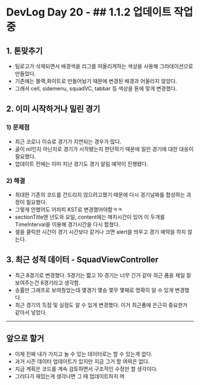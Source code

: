 # DevLog Day 20 - ## 1.1.2 업데이트 작업중

## 1. 톤맞추기
- 팀로고가 삭제되면서 배경색을 리그를 떠올리게하는 색상을 사용해 그라데이션으로 만들었다.
- 기존에는 블랙,화이트로 만들어놨기 때문에 변경된 배경과 어울리지 않았다.
- 그래서 cell, sidemenu, squadVC, tabbar 등 색상을 톤에 맞게 변경했다.

## 2. 이미 시작하거나 밀린 경기
### 1) 문제점
- 최근 코로나 이슈로 경기가 지연되는 경우가 많다.
- 골이 nil인지 아닌지로 경기가 시작됐는지 판단하기 때문에 밀린 경기에 대한 대응이 필요했다.
- 업데이트 전에는 이미 지난 경기도 경기 알림 예약이 진행됐다.

### 2) 해결
- 최대한 기존의 코드를 건드리지 않으려고했기 때문에 다시 경기날짜를 합성하는 과정이 필요했다.
- 그렇게 안했어도 어차피 KST로 변경했어야함ㅋㅋ
- sectionTitle엔 년도와 요일, content에는 매치시간이 있어 이 두개를 TimeInterval을 이용해 경기시간을 다시 합쳤다.
- 셀을 클릭한 시간이 경기 시간보다 같거나 크면 alert을 띄우고 경기 예약을 하지 않는다.

## 3. 최근 성적 데이터 - SquadViewController
- 최근 8경기로 변경했다. 5경기는 짧고 10 경기는 너무 긴거 같아 최근 폼을 제일 잘보여주는건 8경기라고 생각함.
- 승률만 그래프로 보여줬었는데 몇경기 몇승 몇무 몇패로 명확히 알 수 있게 변경했다.
- 최근 경기의 득점 및 실점도 알 수 있게 변경했다. 이거 최근폼에 은근히 중요한거 같아서 넣었다.

---

## 앞으로 할거
- 이제 진짜 내가 가지고 놀 수 있는 데이터로는 할 수 있는게 없다.
- 과거 시즌 데이터 업데이트가 있지만 지금 그거 할 여력은 없다.
- 지금 계획은 코드를 계속 검토하면서 구조적인 수정만 할 생각이다.
- 그러다가 재밌는게 생각나면 그 때 업데이트하지 머